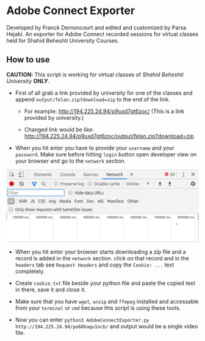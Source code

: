 # Adobe Connect Exporter

Developed by Franck Dernoncourt and edited and customized by Parsa Hejabi.
An exporter for Adobe Connect recorded sessions for virtual classes held for Shahid Beheshti University Courses.

## How to use

**CAUTION:** This script is working for virtual classes of *Shahid Beheshti University* **ONLY**.

- First of all grab a link provided by university for one of the classes and append `output/felan.zip?download=zip` to the end of the link.

  - For example: <http://194.225.24.94/p9uxd7gt6zoc/> (This is a link provided by university.)

  - Changed link would be like:
  <http://194.225.24.94/p9uxd7gt6zoc/output/felan.zip?download=zip>

- When you hit enter you have to provide your `username` and your `password`. Make sure before hitting `login` button open developer view on your browser and go to the `network` section.

![Chrome network section](https://github.com/ParsaHejabi/AdobeConnectExporter/blob/master/images/Chrome.png)

- When you hit enter your browser starts downloading a zip file and a record is added in the `network` section. click on that record and in the `headers` tab see `Request Headers` and copy the ```Cookie: ...``` text completely.

- Create `cookie.txt` file beside your python file and paste the copied text in there, save it and close it.

- Make sure that you have `wget`, `unzip` and `ffmpeg` installed and accessable from your `terminal` or `cmd` because this script is using these tools.

- Now you can enter ```python3 AdobeConnectExporter.py http://194.225.24.94/po68hagu1ncb/``` and output would be a single video file.
